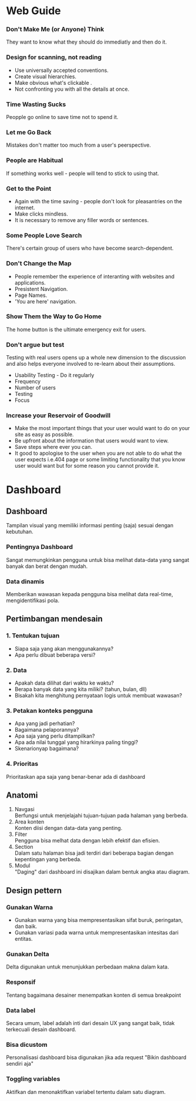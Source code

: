 # Web Guide

### Don't Make Me (or Anyone) Think
They want to know what they should do immediatly and then do it.

### Design for scanning, not reading 
- Use universally accepted conventions.
- Create visual hierarchies.
- Make obvious what's clickable .
- Not confronting you with all the details at once.

### Time Wasting Sucks
Peopple go online to save time not to spend it.

### Let me Go Back
Mistakes don't matter too much from a user's peerspective.

### People are Habitual
If something works well - people will tend to stick to using that.

### Get to the Point
- Again with the time saving - people don't look for pleasantries on the internet.
- Make clicks mindless.
- It is necessary to remove any filler words or sentences.

### Some People Love Search
There's certain group of users who have become search-dependent.

### Don't Change the Map
- People remember the experience of interanting with websites and applications.
- Presistent Navigation.
- Page Names.
- 'You are here' navigation.

### Show Them the Way to Go Home
The home button is the ultimate emergency exit for users.

### Don't argue but test
Testing with real users opens up a whole new dimension to the discussion and also helps everyone involved to re-learn about their assumptions. 
- Usability Testing - Do it regularly
- Frequency 
- Number of users 
- Testing 
- Focus

### Increase your Reservoir of Goodwill
- Make the most important things that your user would want to do on your site as easy as possible. 
- Be upfront about the information that users would want to view.
- Save steps where ever you can.
- It good to apologise to the user when you are not able to do what the user expects i.e.404 page or some limiting functionality that you know user would want but for some reason you cannot provide it.

# Dashboard
## Dashboard
Tampilan visual yang memiliki informasi penting (saja) sesuai dengan kebutuhan.

### Pentingnya Dashboard
Sangat memungkinkan pengguna untuk bisa melihat data-data yang sangat banyak dan berat dengan mudah.

### Data dinamis
Memberikan wawasan kepada pengguna bisa melihat data real-time, mengidentifikasi pola.

## Pertimbangan mendesain
### 1. Tentukan tujuan
- Siapa saja yang akan menggunakannya?
- Apa perlu dibuat beberapa versi?

### 2. Data
- Apakah data dilihat dari waktu ke waktu?
- Berapa banyak data yang kita miliki? (tahun, bulan, dll)
- Bisakah kita menghitung pernyataan logis untuk membuat wawasan? 

### 3. Petakan konteks pengguna
- Apa yang jadi perhatian?
- Bagaimana pelaporannya?
- Apa saja yang perlu ditampilkan?
- Apa ada nilai tunggal yang hirarkinya paling tinggi?
- Skenarionyap bagaimana?

### 4. Prioritas
Prioritaskan apa saja yang benar-benar ada di dashboard

## Anatomi
1. Navgasi <br/> Berfungsi untuk menjelajahi tujuan-tujuan pada halaman yang berbeda.
2. Area konten <br/> Konten diisi dengan data-data yang penting.
3. Filter <br/> Pengguna bisa melhat data dengan lebih efektif dan efisien.
4. Section <br/> Dalam satu halaman bisa jadi terdiri dari beberapa bagian dengan kepentingan yang berbeda.
5. Modul <br/> "Daging" dari dashboard ini disajikan dalam bentuk angka atau diagram.

## Design pettern
### Gunakan Warna
- Gunakan warna yang bisa mempresentasikan sifat buruk, peringatan, dan baik.
- Gunakan variasi pada warna untuk mempresentasikan intesitas dari entitas.

### Gunakan Delta
Delta digunakan untuk menunjukkan perbedaan makna dalam kata.

### Responsif
Tentang bagaimana desainer menempatkan konten di semua breakpoint

### Data label
Secara umum, label adalah inti dari desain UX yang sangat baik, tidak terkecuali desain dashboard.

### Bisa dicustom
Personalisasi dashboard bisa digunakan jika ada request "Bikin dashboard sendiri aja"

### Toggling variables
Aktifkan dan menonaktifkan variabel tertentu dalam satu diagram.
